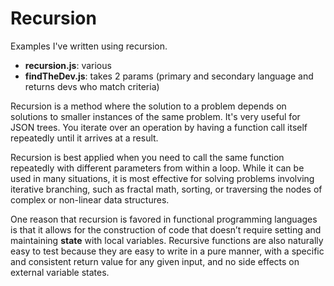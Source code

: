# Recursion

Examples I've written using recursion.
* **recursion.js**: various
* **findTheDev.js**: takes 2 params (primary and secondary language and returns devs who match criteria)


Recursion is a method where the solution to a problem depends on solutions to smaller instances of the same problem.  It's very useful for JSON trees.  You iterate over an operation by having a function call itself repeatedly until it arrives at a result.

Recursion is best applied when you need to call the same function repeatedly with different parameters from within a loop. While it can be used in many situations, it is most effective for solving problems involving iterative branching, such as fractal math, sorting, or traversing the nodes of complex or non-linear data structures.

One reason that recursion is favored in functional programming languages is that it allows for the construction of code that doesn’t require setting and maintaining **state** with local variables. Recursive functions are also naturally easy to test because they are easy to write in a pure manner, with a specific and consistent return value for any given input, and no side effects on external variable states.
